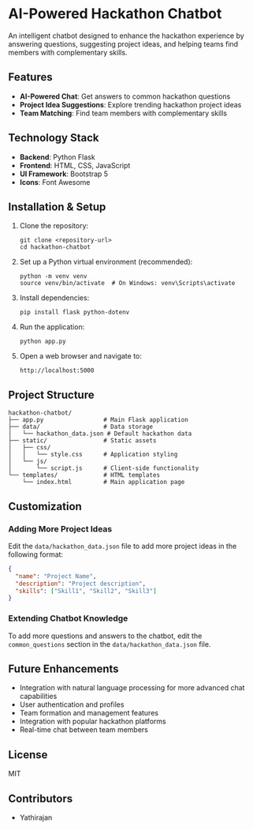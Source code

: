 # AI-Powered Hackathon Chatbot

An intelligent chatbot designed to enhance the hackathon experience by answering questions, suggesting project ideas, and helping teams find members with complementary skills.

## Features

- **AI-Powered Chat**: Get answers to common hackathon questions
- **Project Idea Suggestions**: Explore trending hackathon project ideas
- **Team Matching**: Find team members with complementary skills

## Technology Stack

- **Backend**: Python Flask
- **Frontend**: HTML, CSS, JavaScript
- **UI Framework**: Bootstrap 5
- **Icons**: Font Awesome

## Installation & Setup

1. Clone the repository:
   ```
   git clone <repository-url>
   cd hackathon-chatbot
   ```

2. Set up a Python virtual environment (recommended):
   ```
   python -m venv venv
   source venv/bin/activate  # On Windows: venv\Scripts\activate
   ```

3. Install dependencies:
   ```
   pip install flask python-dotenv
   ```

4. Run the application:
   ```
   python app.py
   ```

5. Open a web browser and navigate to:
   ```
   http://localhost:5000
   ```

## Project Structure

```
hackathon-chatbot/
├── app.py                 # Main Flask application
├── data/                  # Data storage
│   └── hackathon_data.json # Default hackathon data
├── static/                # Static assets
│   ├── css/
│   │   └── style.css      # Application styling
│   └── js/
│       └── script.js      # Client-side functionality
└── templates/             # HTML templates
    └── index.html         # Main application page
```

## Customization

### Adding More Project Ideas

Edit the `data/hackathon_data.json` file to add more project ideas in the following format:

```json
{
  "name": "Project Name",
  "description": "Project description",
  "skills": ["Skill1", "Skill2", "Skill3"]
}
```

### Extending Chatbot Knowledge

To add more questions and answers to the chatbot, edit the `common_questions` section in the `data/hackathon_data.json` file.

## Future Enhancements

- Integration with natural language processing for more advanced chat capabilities
- User authentication and profiles
- Team formation and management features
- Integration with popular hackathon platforms
- Real-time chat between team members

## License

MIT

## Contributors

- Yathirajan

